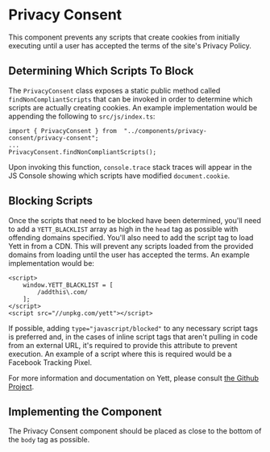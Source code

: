 # Privacy Consent

This component prevents any scripts that create cookies from initially executing until a user has accepted the terms of the site's Privacy Policy.

## Determining Which Scripts To Block

The `PrivacyConsent` class exposes a static public method called `findNonCompliantScripts` that can be invoked in order to determine which scripts are actually creating cookies. An example implementation would be appending the following to `src/js/index.ts`:

```
import { PrivacyConsent } from  "../components/privacy-consent/privacy-consent";
...
PrivacyConsent.findNonCompliantScripts();
```

Upon invoking this function, `console.trace` stack traces will appear in the JS Console showing which scripts have modified `document.cookie`.

## Blocking Scripts

Once the scripts that need to be blocked have been determined, you'll need to add a `YETT_BLACKLIST` array as high in the `head` tag as possible with offending domains specified. You'll also need to add the script tag to load Yett in from a CDN. This will prevent any scripts loaded from the provided domains from loading until the user has accepted the terms. An example implementation would be:

```
<script>
    window.YETT_BLACKLIST = [
        /addthis\.com/
    ];
</script>
<script src="//unpkg.com/yett"></script>
```

If possible, adding `type="javascript/blocked"` to any necessary script tags is preferred and, in the cases of inline script tags that aren't pulling in code from an external URL, it's required to provide this attribute to prevent execution. An example of a script where this is required would be a Facebook Tracking Pixel.

For more information and documentation on Yett, please consult [the Github Project](https://github.com/snipsco/yett).

## Implementing the Component

The Privacy Consent component should be placed as close to the bottom of the `body` tag as possible.